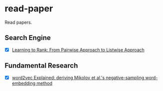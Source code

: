 # read-paper
Read papers.

## Search Engine
- [x] [Learning to Rank: From Pairwise Approach to Listwise Approach](http://www.machinelearning.org/proceedings/icml2007/papers/139.pdf)

## Fundamental Research

- [x] [word2vec Explained: deriving Mikolov et al.'s negative-sampling word-embedding method](http://arxiv.org/abs/1402.3722)

